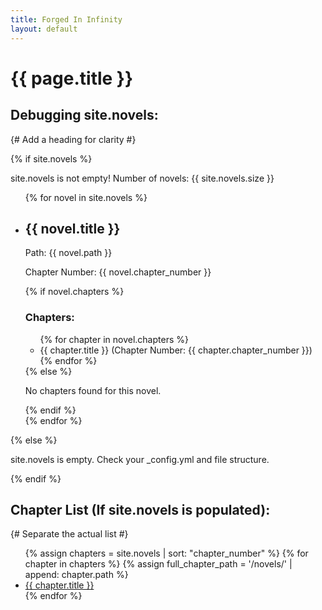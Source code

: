 ```yaml
---
title: Forged In Infinity
layout: default
---
```


<h1>{{ page.title }}</h1>

<h2>Debugging site.novels:</h2> {# Add a heading for clarity #}

{% if site.novels %}
  <p>site.novels is not empty! Number of novels: {{ site.novels.size }}</p>
  <ul>
    {% for novel in site.novels %}
      <li>
        <h2>{{ novel.title }}</h2>
        <p>Path: {{ novel.path }}</p>
        <p>Chapter Number: {{ novel.chapter_number }}</p>
        {% if novel.chapters %}
          <h3>Chapters:</h3>
          <ul>
            {% for chapter in novel.chapters %}
              <li>{{ chapter.title }} (Chapter Number: {{ chapter.chapter_number }})</li>
            {% endfor %}
          </ul>
        {% else %}
          <p>No chapters found for this novel.</p>
        {% endif %}
      </li>
    {% endfor %}
  </ul>
{% else %}
  <p>site.novels is empty. Check your _config.yml and file structure.</p>
{% endif %}

<h2>Chapter List (If site.novels is populated):</h2> {# Separate the actual list #}
<ul>
  {% assign chapters = site.novels | sort: "chapter_number" %}
  {% for chapter in chapters %}
    {% assign full_chapter_path = '/novels/' | append: chapter.path %}
    <li><a href="{{ full_chapter_path | relative_url }}">{{ chapter.title }}</a></li>
  {% endfor %}
</ul>